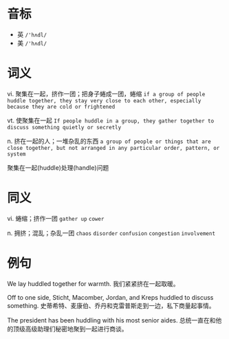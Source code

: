 # 音标

- 英 `/'hʌdl/`
- 美 `/'hʌdl/`

# 词义

vi. 聚集在一起，挤作一团；把身子蜷成一团，蜷缩
`if a group of people huddle together, they stay very close to each other, especially because they are cold or frightened`

vt. 使聚集在一起
`If people huddle in a group, they gather together to discuss something quietly or secretly`

n. 挤在一起的人；一堆杂乱的东西
`a group of people or things that are close together, but not arranged in any particular order, pattern, or system`



聚集在一起(huddle)处理(handle)问题

# 同义

vi. 蜷缩；挤作一团
`gather up` `cower`

n. 拥挤；混乱；杂乱一团
`chaos` `disorder` `confusion` `congestion` `involvement`

# 例句

We lay huddled together for warmth.
我们紧紧挤在一起取暖。

Off to one side, Sticht, Macomber, Jordan, and Kreps huddled to discuss something.
史蒂希特、麦康伯、乔丹和克雷普斯走到一边，私下商量起事情。

The president has been huddling with his most senior aides.
总统一直在和他的顶级高级助理们秘密地聚到一起进行商谈。



